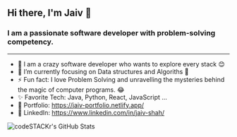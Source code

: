 ## Hi there, I'm Jaiv 👋

### I am a passionate software developer with problem-solving competency.

---

- 🔭 I am a crazy software developer who wants to explore every stack 😊
- 🌱 I’m currently focusing on Data structures and Algoriths 📔
- ⚡ Fun fact: I love Problem Solving and unravelling the mysteries behind the magic of computer programs. 😂
- :sparkles: Favorite Tech: Java, Python, React, JavaScript ... 
- 🎨 Portfolio: https://jaiv-portfolio.netlify.app/
- 🛅 LinkedIn: https://www.linkedin.com/in/jaiv-shah/

<img align="left" alt="codeSTACKr's GitHub Stats" src="https://github-readme-stats.codestackr.vercel.app/api?username=Jaiv24&show_icons=true&hide_border=true&theme=onedark" />
